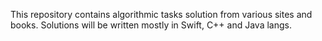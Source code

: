 This repository contains algorithmic tasks solution from various sites and books.
Solutions will be written mostly in Swift, C++ and Java langs. 